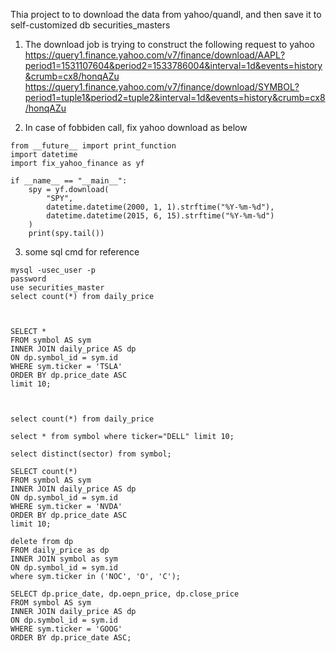 Thia project to to download the data from yahoo/quandl, 
and then save it to self-customized db securities_masters

1. The download job is trying to construct the following request to yahoo
https://query1.finance.yahoo.com/v7/finance/download/AAPL?period1=1531107604&period2=1533786004&interval=1d&events=history&crumb=cx8/honqAZu
https://query1.finance.yahoo.com/v7/finance/download/SYMBOL?period1=tuple1&period2=tuple2&interval=1d&events=history&crumb=cx8/honqAZu

2. In case of fobbiden call, fix yahoo download as below
```buildoutcfg
from __future__ import print_function
import datetime
import fix_yahoo_finance as yf

if __name__ == "__main__":
    spy = yf.download(
        "SPY",
        datetime.datetime(2000, 1, 1).strftime("%Y-%m-%d"),
        datetime.datetime(2015, 6, 15).strftime("%Y-%m-%d")
    )
    print(spy.tail())
```
   
3. some sql cmd for reference
```buildoutcfg
mysql -usec_user -p
password
use securities_master
select count(*) from daily_price 



SELECT *
FROM symbol AS sym
INNER JOIN daily_price AS dp
ON dp.symbol_id = sym.id
WHERE sym.ticker = 'TSLA'
ORDER BY dp.price_date ASC
limit 10;



select count(*) from daily_price 

select * from symbol where ticker="DELL" limit 10;

select distinct(sector) from symbol;

SELECT count(*)
FROM symbol AS sym
INNER JOIN daily_price AS dp
ON dp.symbol_id = sym.id
WHERE sym.ticker = 'NVDA'
ORDER BY dp.price_date ASC
limit 10;

delete from dp
FROM daily_price as dp
INNER JOIN symbol as sym
ON dp.symbol_id = sym.id
where sym.ticker in ('NOC', 'O', 'C');

SELECT dp.price_date, dp.oepn_price, dp.close_price
FROM symbol AS sym
INNER JOIN daily_price AS dp
ON dp.symbol_id = sym.id
WHERE sym.ticker = 'GOOG'
ORDER BY dp.price_date ASC;
``` 
